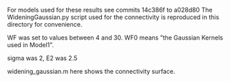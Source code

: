 For models used for these results see commits 14c386f to a028d80
The WideningGaussian.py script used for the connectivity is reproduced
in this directory for convenience.

WF was set to values between 4 and 30. WF0 means "the Gaussian Kernels
used in Model1".

sigma was 2, E2 was 2.5

widening_gaussian.m here shows the connectivity surface.
